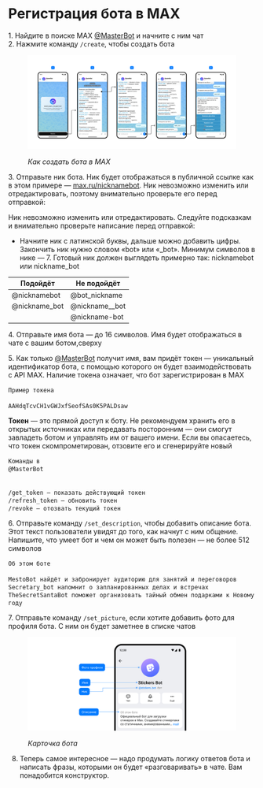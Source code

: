# Регистрация бота в MAX

1\. Найдите в поиске MAX [@MasterBot](https://max.ru/MasterBot) и начните с ним чат\
2\. Нажмите команду `/create`, чтобы создать бота

<figure><img src="../../../.gitbook/assets/image.png" alt=""><figcaption><p><em>Как создать бота в MAX</em></p></figcaption></figure>

3\. Отправьте ник бота. Ник будет отображаться в публичной ссылке как в этом примере — [max.ru/nicknamebot](https://max.ru/nicknamebot). Ник невозможно изменить или отредактировать, поэтому внимательно проверьте его перед отправкой:

Ник невозможно изменить или отредактировать. Следуйте подсказкам и внимательно проверьте написание перед отправкой:

* Начните ник с латинской буквы, дальше можно добавить цифры. Закончить ник нужно словом «bot» или «\_bot». Минимум символов в нике — 7. Готовый ник должен выглядеть примерно так: nicknamebot или nickname\_bot

| Подойдёт       | Не подойдёт      |
| -------------- | ---------------- |
| @nicknamebot   | @bot\_nickname   |
| @nickname\_bot | @nickname\_\_bot |
|                | @nickname-bot    |

4\. Отправьте имя бота — до 16 символов. Имя будет отображаться в чате с вашим ботом,сверху

5\. Как только [@MasterBot](https://max.ru/MasterBot) получит имя, вам придёт токен — уникальный идентификатор бота, с помощью которого он будет взаимодействовать с API MAX. Наличие токена означает, что бот зарегистрирован в MAX

```
Пример токена

AAHdqTcvCH1vGWJxfSeofSAs0K5PALDsaw
```

**Токен** — это прямой доступ к боту. Не рекомендуем хранить его в открытых источниках или передавать посторонним — они смогут завладеть ботом и управлять им от вашего имени. Если вы опасаетесь, что токен скомпрометирован, отзовите его и сгенерируйте новый

```
Команды в 
@MasterBot


/get_token — показать действующий токен
/refresh_token — обновить токен
/revoke — отозвать текущий токен
```

6\. Отправьте команду `/set_description`, чтобы добавить описание бота. Этот текст пользователи увидят до того, как начнут с ним общение. Напишите, что умеет бот и чем он может быть полезен — не более 512 символов

```
Об этом боте

MestoBot найдёт и забронирует аудиторию для занятий и переговоров
Secretary_bot напомнит о запланированных делах и встречах
TheSecretSantaBot поможет организовать тайный обмен подарками к Новому году
```

7\. Отправьте команду  `/set_picture`, если хотите добавить фото для профиля бота. С ним он будет заметнее в списке чатов

<figure><img src="../../../.gitbook/assets/image (1).png" alt=""><figcaption><p><em>Карточка бота</em></p></figcaption></figure>

8. Теперь самое интересное — надо продумать логику ответов бота и написать фразы, которыми он будет «разговаривать» в чате. Вам понадобится конструктор.

